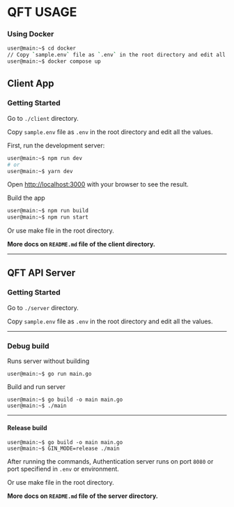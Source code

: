 # QFT USAGE

### Using Docker
```bash
user@main:~$ cd docker
// Copy `sample.env` file as `.env` in the root directory and edit all the values.
user@main:~$ docker compose up
```

## Client App

### Getting Started

Go to `./client` directory.

Copy `sample.env` file as `.env` in the root directory and edit all the values.

First, run the development server:

```bash
user@main:~$ npm run dev
# or
user@main:~$ yarn dev
```

Open [http://localhost:3000](http://localhost:3000) with your browser to see the result.

Build the app
```bash
user@main:~$ npm run build
user@main:~$ npm run start
```

Or use make file in the root directory.

**More docs on `README.md` file of the client directory.**

---

## QFT API Server

### Getting Started

Go to `./server` directory.

Copy `sample.env` file as `.env` in the root directory and edit all the values.
___

### **Debug build**

Runs server without building
``` console
user@main:~$ go run main.go
```
Build and run server
``` console
user@main:~$ go build -o main main.go
user@main:~$ ./main
```
___
#### Release build
``` console
user@main:~$ go build -o main main.go
user@main:~$ GIN_MODE=release ./main
```
After running the commands, Authentication server runs on port `8080` or port specifiend in `.env` or environment.

Or use make file in the root directory.

**More docs on `README.md` file of the server directory.**

